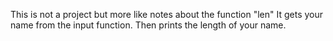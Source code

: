 This is not a project but more like notes about the function "len"
It gets your name from the input function.
Then prints the length of your name. 
